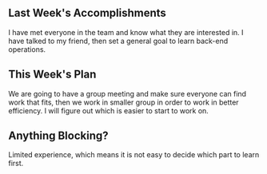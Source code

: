 ## Last Week's Accomplishments

I have met everyone in the team and know what they are interested in. I have talked to my friend, then set a general goal to learn back-end operations.

## This Week's Plan

We are going to have a group meeting and make sure everyone can find work that fits, then we work in smaller group in order to work in better efficiency. I will figure out which is easier to start to work on.

## Anything Blocking?

Limited experience, which means it is not easy to decide which part to learn first.

